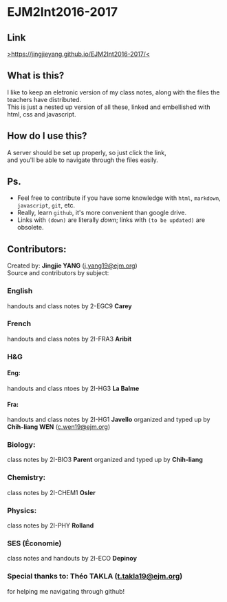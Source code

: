 # EJM2Int2016-2017
## Link
[>https://jingjieyang.github.io/EJM2Int2016-2017/<](https://jingjieyang.github.io/EJM2Int2016-2017/)
## What is this?

I like to keep an eletronic version of my class notes, along with the files the teachers have distributed.  
This is just a nested up version of all these, linked and embellished with html, css and javascript.  

## How do I use this?

A server should be set up properly, so just click the link,  
and you'll be able to navigate through the files easily.  


## Ps.  

- Feel free to contribute if you have some knowledge with `html`, `markdown`, `javascript`, `git`, etc.
- Really, learn `github`, it's more convenient than google drive.
- Links with `(down)` are literally *down*; links with `(to be updated)` are obsolete. 

## Contributors:
Created by: **Jingjie YANG** (j.yang19@ejm.org)  
Source and contributors by subject:  

### English
handouts and class notes by 2-EGC9 **Carey**

### French
handouts and class notes by 2I-FRA3 **Aribit**

### H&G
#### Eng:
handouts and class ntoes by 2I-HG3 **La Balme**
#### Fra:
handouts and class notes by 2I-HG1 **Javello**
organized and typed up by **Chih-liang WEN** (c.wen19@ejm.org)

### Biology:
class notes by 2I-BIO3 **Parent**
organized and typed up by **Chih-liang**

### Chemistry:
class notes by 2I-CHEM1 **Osler**

### Physics:
class notes by 2I-PHY **Rolland**

### SES (Économie)
class notes and handouts by 2I-ECO **Depinoy**

### Special thanks to: **Théo TAKLA** (t.takla19@ejm.org)
for helping me navigating through github!
